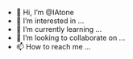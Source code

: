 - 👋 Hi, I’m @IAtone
- 👀 I’m interested in ...
- 🌱 I’m currently learning ...
- 💞️ I’m looking to collaborate on ...
- 📫 How to reach me ...

<!---
IAtone/IAtone is a ✨ special ✨ repository because its `README.md` (this file) appears on your GitHub profile.
You can click the Preview link to take a look at your changes.
--->
